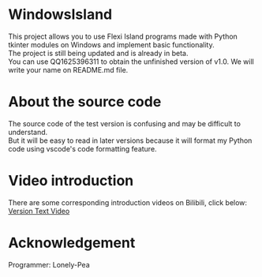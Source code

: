 # WindowsIsland
This project allows you to use Flexi Island programs made with Python tkinter modules on Windows and implement basic functionality.  
The project is still being updated and is already in beta.  
You can use QQ1625396311 to obtain the unfinished version of v1.0. We will write your name on README.md file.

# About the source code
The source code of the test version is confusing and may be difficult to understand.   
But it will be easy to read in later versions because it will format my Python code using vscode's code formatting feature.  

# Video introduction
There are some corresponding introduction videos on Bilibili, click below:  
[Version Text Video](https://www.bilibili.com/video/BV1Ne41157y4/ "Version Text Video")  
  
# Acknowledgement
Programmer: Lonely-Pea  
